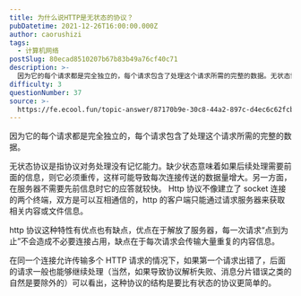 ```yaml
---
title: 为什么说HTTP是无状态的协议？
pubDatetime: 2021-12-26T16:00:00.000Z
author: caorushizi
tags:
  - 计算机网络
postSlug: 80ecad8510207b67b83b49a76cf40c71
description: >-
  因为它的每个请求都是完全独立的，每个请求包含了处理这个请求所需的完整的数据。无状态协议是指协议对务处理没有记忆能力。缺少状态意味着如果后续处理需要前面的信息，则它必须重传，这样可能导致每次连接传送的数
difficulty: 3
questionNumber: 37
source: >-
  https://fe.ecool.fun/topic-answer/87170b9e-30c8-44a2-897c-d4ec6c62fcbb?orderBy=updateTime&order=desc&tagId=16
---
```


因为它的每个请求都是完全独立的，每个请求包含了处理这个请求所需的完整的数据。

无状态协议是指协议对务处理没有记忆能力。缺少状态意味着如果后续处理需要前面的信息，则它必须重传，这样可能导致每次连接传送的数据量增大。另一方面，在服务器不需要先前信息时它的应答就较快。 Http 协议不像建立了 socket 连接的两个终端，双方是可以互相通信的，http 的客户端只能通过请求服务器来获取相关内容或文件信息。

http 协议这种特性有优点也有缺点，优点在于解放了服务器，每一次请求“点到为止”不会造成不必要连接占用，缺点在于每次请求会传输大量重复的内容信息。

在同一个连接允许传输多个 HTTP 请求的情况下，如果第一个请求出错了，后面的请求一般也能够继续处理（当然，如果导致协议解析失败、消息分片错误之类的自然是要除外的）可以看出，这种协议的结构是要比有状态的协议更简单的。
